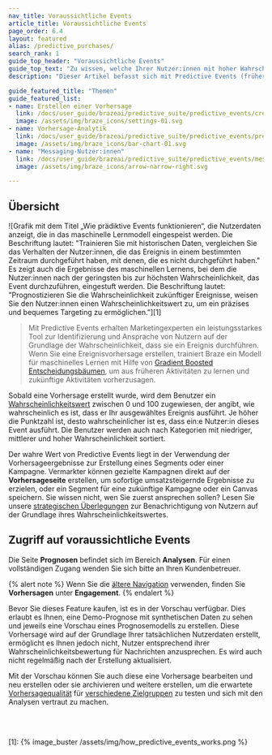 ```yaml
---
nav_title: Voraussichtliche Events
article_title: Voraussichtliche Events
page_order: 6.4
layout: featured
alias: /predictive_purchases/
search_rank: 1
guide_top_header: "Voraussichtliche Events"
guide_top_text: "Zu wissen, welche Ihrer Nutzer:innen mit hoher Wahrscheinlichkeit ein bestimmtes Ereignis - z.B. einen Kauf - durchführen werden, ist ein wichtiger Insight für wachsende Unternehmen. Wie können Sie ohne sie entscheiden, welche Kampagnen Sie erstellen wollen? Wer sollte Ermäßigungen und Werbeaktionen erhalten? Wohin mit einem begrenzten Budget? Braze hilft bei der Beantwortung dieser Fragen mit Predictive Events (früher Predictive Purchases), einem Modell für maschinelles Lernen, das es Marketingteams leicht macht, zukünftiges Verhalten zu verstehen und ihre Ressourcen auf Engagement und umsatzmaximierende Kampagnen zu konzentrieren."
description: "Dieser Artikel befasst sich mit Predictive Events (früher Predictive Purchases), einem Tool, mit dem Marketingexperten Nutzer auf der Grundlage ihrer Wahrscheinlichkeit, ein Ereignis auszuführen, identifizieren und benachrichtigen können."

guide_featured_title: "Themen"
guide_featured_list:
- name: Erstellen einer Vorhersage
  link: /docs/user_guide/brazeai/predictive_suite/predictive_events/creating_an_event_prediction/
  image: /assets/img/braze_icons/settings-01.svg
- name: Vorhersage-Analytik
  link: /docs/user_guide/brazeai/predictive_suite/predictive_events/prediction_analytics/
  image: /assets/img/braze_icons/bar-chart-01.svg
- name: "Messaging-Nutzer:innen"
  link: /docs/user_guide/brazeai/predictive_suite/predictive_events/messaging_users/
  image: /assets/img/braze_icons/arrow-narrow-right.svg

---
```


## Übersicht

![Grafik mit dem Titel „Wie prädiktive Events funktionieren“, die Nutzerdaten anzeigt, die in das maschinelle Lernmodell eingespeist werden. Die Beschriftung lautet: "Trainieren Sie mit historischen Daten, vergleichen Sie das Verhalten der Nutzer:innen, die das Ereignis in einem bestimmten Zeitraum durchgeführt haben, mit denen, die es nicht durchgeführt haben." Es zeigt auch die Ergebnisse des maschinellen Lernens, bei dem die Nutzer:innen nach der geringsten bis zur höchsten Wahrscheinlichkeit, das Event durchzuführen, eingestuft werden. Die Beschriftung lautet: "Prognostizieren Sie die Wahrscheinlichkeit zukünftiger Ereignisse, weisen Sie den Nutzer:innen einen Wahrscheinlichkeitswert zu, um ein präzises und bequemes Targeting zu ermöglichen."][1]

> Mit Predictive Events erhalten Marketingexperten ein leistungsstarkes Tool zur Identifizierung und Ansprache von Nutzern auf der Grundlage der Wahrscheinlichkeit, dass sie ein Ereignis durchführen. Wenn Sie eine Ereignisvorhersage erstellen, trainiert Braze ein Modell für maschinelles Lernen mit Hilfe von [Gradient Boosted Entscheidungsbäumen](https://en.wikipedia.org/wiki/Gradient_boosting), um aus früheren Aktivitäten zu lernen und zukünftige Aktivitäten vorherzusagen.

Sobald eine Vorhersage erstellt wurde, wird dem Benutzer ein [Wahrscheinlichkeitswert]({{site.baseurl}}/user_guide/brazeai/predictive_suite/predictive_events/prediction_analytics/#purchase_score) zwischen 0 und 100 zugewiesen, der angibt, wie wahrscheinlich es ist, dass er Ihr ausgewähltes Ereignis ausführt. Je höher die Punktzahl ist, desto wahrscheinlicher ist es, dass ein:e Nutzer:in dieses Event ausführt. Die Benutzer werden auch nach Kategorien mit niedriger, mittlerer und hoher Wahrscheinlichkeit sortiert.

Der wahre Wert von Predictive Events liegt in der Verwendung der Vorhersageergebnisse zur Erstellung eines Segments oder einer Kampagne. Vermarkter können gezielte Kampagnen direkt auf der **Vorhersageseite** erstellen, um sofortige umsatzsteigernde Ergebnisse zu erzielen, oder ein Segment für eine zukünftige Kampagne oder ein Canvas speichern. Sie wissen nicht, wen Sie zuerst ansprechen sollen? Lesen Sie unsere [strategischen Überlegungen]({{site.baseurl}}/user_guide/brazeai/predictive_suite/predictive_events/messaging_users/#strategy) zur Benachrichtigung von Nutzern auf der Grundlage ihres Wahrscheinlichkeitswertes.

## Zugriff auf voraussichtliche Events

Die Seite **Prognosen** befindet sich im Bereich **Analysen**. Für einen vollständigen Zugang wenden Sie sich bitte an Ihren Kundenbetreuer.

{% alert note %}
Wenn Sie die [ältere Navigation]({{site.baseurl}}/navigation) verwenden, finden Sie **Vorhersagen** unter **Engagement**.
{% endalert %}

Bevor Sie dieses Feature kaufen, ist es in der Vorschau verfügbar. Dies erlaubt es Ihnen, eine Demo-Prognose mit synthetischen Daten zu sehen und jeweils eine Vorschau eines Prognosemodells zu erstellen. Diese Vorhersage wird auf der Grundlage Ihrer tatsächlichen Nutzerdaten erstellt, ermöglicht es Ihnen jedoch nicht, Nutzer entsprechend ihrer Wahrscheinlichkeitsbewertung für Nachrichten anzusprechen. Es wird auch nicht regelmäßig nach der Erstellung aktualisiert.

Mit der Vorschau können Sie auch diese eine Vorhersage bearbeiten und neu erstellen oder sie archivieren und weitere erstellen, um die erwartete [Vorhersagequalität]({{site.baseurl}}/user_guide/brazeai/predictive_suite/predictive_events/prediction_analytics/#prediction_quality) für [verschiedene Zielgruppen]({{site.baseurl}}/user_guide/brazeai/predictive_suite/predictive_events/creating_an_event_prediction/#audience) zu testen und sich mit den Analysen vertraut zu machen.

<br><br>

[1]: {% image_buster /assets/img/how_predictive_events_works.png %}

